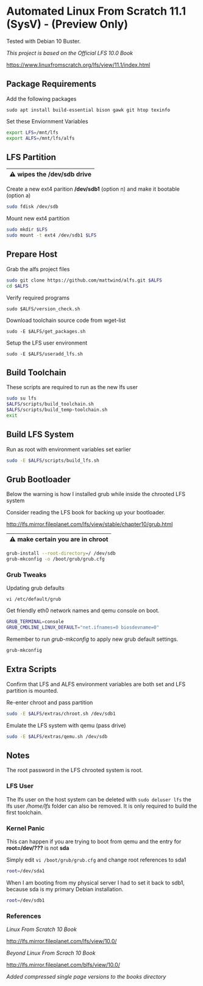# Automated Linux From Scratch 11.1 (SysV) - (Preview Only)

Tested with Debian 10 Buster.

*This project is based on the Official LFS 10.0 Book*

https://www.linuxfromscratch.org/lfs/view/11.1/index.html

## Package Requirements

Add the following packages 

```
sudo apt install build-essential bison gawk git htop texinfo
```

Set these Enviornment Variables

```bash
export LFS=/mnt/lfs
export ALFS=/mnt/lfs/alfs
```

## LFS Partition

| :warning: wipes the /dev/sdb drive |
| --- |

Create a new ext4 parition **/dev/sdb1** (option n) and make it bootable (option a)

```bash
sudo fdisk /dev/sdb
```

Mount new ext4 partition

```bash
sudo mkdir $LFS
sudo mount -t ext4 /dev/sdb1 $LFS
```

## Prepare Host

Grab the alfs project files

```bash
sudo git clone https://github.com/mattwind/alfs.git $ALFS
cd $ALFS
```

Verify required programs

`sudo $ALFS/version_check.sh`

Download toolchain source code from wget-list

`sudo -E $ALFS/get_packages.sh`

Setup the LFS user environment

`sudo -E $ALFS/useradd_lfs.sh`

## Build Toolchain

These scripts are required to run as the new lfs user

```bash
sudo su lfs 
$ALFS/scripts/build_toolchain.sh
$ALFS/scripts/build_temp-toolchain.sh
exit
```

## Build LFS System

Run as root with environment variables set earlier

```bash
sudo -E $ALFS/scripts/build_lfs.sh
```

## Grub Bootloader

Below the warning is how I installed grub while inside the chrooted LFS system

Consider reading the LFS book for backing up your bootloader.

http://lfs.mirror.fileplanet.com/lfs/view/stable/chapter10/grub.html

| :warning: make certain you are in chroot |
| --- |


```bash
grub-install --root-directory=/ /dev/sdb
grub-mkconfig -o /boot/grub/grub.cfg
```

### Grub Tweaks

Updating grub defaults 

`vi /etc/default/grub`

Get friendly eth0 network names and qemu console on boot.

```bash
GRUB_TERMINAL=console
GRUB_CMDLINE_LINUX_DEFAULT="net.ifnames=0 biosdevname=0"
```

Remember to run *grub-mkconfig* to apply new grub default settings.

```bash
grub-mkconfig
```

## Extra Scripts

Confirm that LFS and ALFS environment variables are both set and LFS partition is mounted.

Re-enter chroot and pass partition

```bash
sudo -E $ALFS/extras/chroot.sh /dev/sdb1
```

Emulate the LFS system with qemu (pass drive)

```bash
sudo -E $ALFS/extras/qemu.sh /dev/sdb
```

## Notes

The root password in the LFS chrooted system is root.

### LFS User

The lfs user on the host system can be deleted with `sudo deluser lfs` the lfs user */home/lfs* folder can also be removed. It is only required to build the first toolchain.

### Kernel Panic

This can happen if you are trying to boot from qemu and the entry for **root=/dev/???** is not **sda** 

Simply edit `vi /boot/grub/grub.cfg` and change root references to sda1

```bash
root=/dev/sda1
```

When I am booting from my physical server I had to set it back to sdb1, because sda is my primary Debian installation.

```bash
root=/dev/sdb1
```

### References

*Linux From Scratch 10 Book*

http://lfs.mirror.fileplanet.com/lfs/view/10.0/

*Beyond Linux From Scrach 10 Book*

http://lfs.mirror.fileplanet.com/blfs/view/10.0/

*Added compressed single page versions to the books directory*

